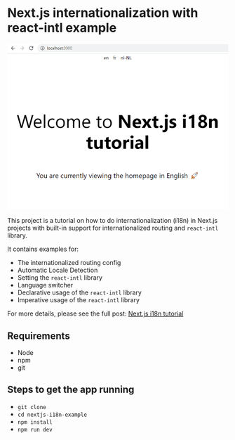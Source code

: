 # Next.js internationalization with react-intl example

![demo](./images/nextjs-i18n-example.gif)

This project is a tutorial on how to do internationalization (i18n) in Next.js projects with built-in support for internationalized routing and `react-intl` library.

It contains examples for:

- The internationalized routing config
- Automatic Locale Detection
- Setting the `react-intl` library
- Language switcher
- Declarative usage of the `react-intl` library
- Imperative usage of the `react-intl` library

For more details, please see the full post: [Next.js i18n tutorial](https://localizely.com/blog/nextjs-i18n-tutorial/)

## Requirements

- Node
- npm
- git

## Steps to get the app running

- `git clone`
- `cd nextjs-i18n-example`
- `npm install`
- `npm run dev`
